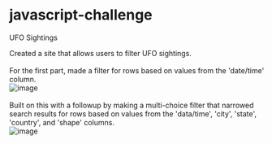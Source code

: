 # javascript-challenge
UFO Sightings


Created a site that allows users to filter UFO sightings.<br />
<br />
For the first part, made a filter for rows based on values from the 'date/time' column.<br />
![image](https://github.com/KotR9001/javascript-challenge/assets/57807780/7ed7ed86-092b-493f-af64-8dc1476a5530)<br />
<br />
Built on this with a followup by making a multi-choice filter that narrowed search results for rows based
on values from the 'data/time', 'city', 'state', 'country', and 'shape' columns.<br />
![image](https://github.com/KotR9001/javascript-challenge/assets/57807780/1cba93ad-4355-4bc5-a048-1dbd96d3d386)<br />
